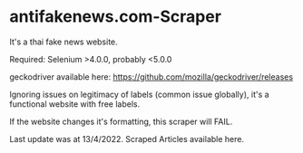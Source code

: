 # antifakenews.com-Scraper
It's a thai fake news website.

Required: Selenium >4.0.0, probably <5.0.0

geckodriver available here: https://github.com/mozilla/geckodriver/releases

Ignoring issues on legitimacy of labels (common issue globally), it's a functional website with free labels.

If the website changes it's formatting, this scraper will FAIL.

Last update was at 13/4/2022.
Scraped Articles available here.

